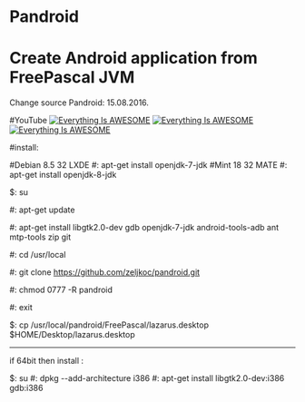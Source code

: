 # Pandroid

# Create Android application from FreePascal JVM 

Change source Pandroid: 15.08.2016.

#YouTube
[![Everything Is AWESOME](https://i.ytimg.com/vi/ZHlzS15Jy9k/2.jpg?time=1471235652334)](https://youtu.be/G7qLtrcSD6s "Everything Is AWESOME")
[![Everything Is AWESOME](https://i.ytimg.com/vi/cEve3C8pXUM/1.jpg?time=1471193917989)](https://youtu.be/cEve3C8pXUM "Everything Is AWESOME")
[![Everything Is AWESOME](https://i.ytimg.com/vi/MLpfdjQg5_I/2.jpg?time=1490043224837)](https://youtu.be/MLpfdjQg5_I "Everything Is AWESOME")

#install:

#Debian 8.5 32 LXDE #: apt-get install openjdk-7-jdk
#Mint 18 32 MATE    #: apt-get install openjdk-8-jdk

 $: su

 #: apt-get update

 #: apt-get install libgtk2.0-dev gdb openjdk-7-jdk android-tools-adb ant mtp-tools zip git




  

 
 #: cd /usr/local

 #: git clone https://github.com/zeljkoc/pandroid.git

 #: chmod 0777 -R pandroid

 #: exit

 $: cp /usr/local/pandroid/FreePascal/lazarus.desktop $HOME/Desktop/lazarus.desktop


--------------------------------
if 64bit then install :

$: su
#: dpkg --add-architecture i386
#: apt-get install libgtk2.0-dev:i386 gdb:i386



